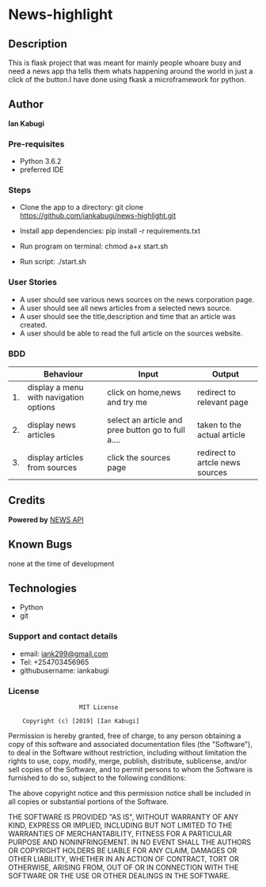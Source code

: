 # News-highlight

## Description
 This is flask project that was meant for mainly people whoare busy and need a news app tha tells them whats happening around the world in just a click of the button.I have done using fkask a microframework for python.
## Author

 **Ian Kabugi** 

### Pre-requisites
* Python 3.6.2
* preferred IDE


### Steps
* Clone the app to a directory:
    git clone https://github.com/iankabugi/news-highlight.git

* Install app dependencies:
    pip install -r requirements.txt
* Run program on terminal:
    chmod a+x start.sh
* Run script:
    ./start.sh
### User Stories

* A user should see various news sources on the news corporation page.
* A user should see all news articles from a selected news source.
* A user should see the title,description and time that an article was created.
* A user should be able to read the full article on the sources website.


### BDD
|     | Behaviour    |          Input                  | Output    | 
|------| --------------------|---------------|------------------
|  1. | display a menu with navigation options    | click on home,news and try me     | redirect to relevant page     |
|  2. | display news articles | select an article and pree button go to full a....   | taken to the actual article|
|  3. | display articles from sources   | click the sources page      | redirect to artcle news sources  |


## Credits

**Powered by** [ NEWS API](https://newsapi.org/)

## Known Bugs
  
  none at the time of development

## Technologies

* Python
* git

### Support and contact details

* email: iank299@gmail.com
* Tel: +254703456965
* githubusername: iankabugi

### License

                        MIT License

        Copyright (c) [2019] [Ian Kabugi]

Permission is hereby granted, free of charge, to any person obtaining a copy
of this software and associated documentation files (the "Software"), to deal
in the Software without restriction, including without limitation the rights
to use, copy, modify, merge, publish, distribute, sublicense, and/or sell
copies of the Software, and to permit persons to whom the Software is
furnished to do so, subject to the following conditions:

The above copyright notice and this permission notice shall be included in all
copies or substantial portions of the Software.

THE SOFTWARE IS PROVIDED "AS IS", WITHOUT WARRANTY OF ANY KIND, EXPRESS OR
IMPLIED, INCLUDING BUT NOT LIMITED TO THE WARRANTIES OF MERCHANTABILITY,
FITNESS FOR A PARTICULAR PURPOSE AND NONINFRINGEMENT. IN NO EVENT SHALL THE
AUTHORS OR COPYRIGHT HOLDERS BE LIABLE FOR ANY CLAIM, DAMAGES OR OTHER
LIABILITY, WHETHER IN AN ACTION OF CONTRACT, TORT OR OTHERWISE, ARISING FROM,
OUT OF OR IN CONNECTION WITH THE SOFTWARE OR THE USE OR OTHER DEALINGS IN THE
SOFTWARE.

